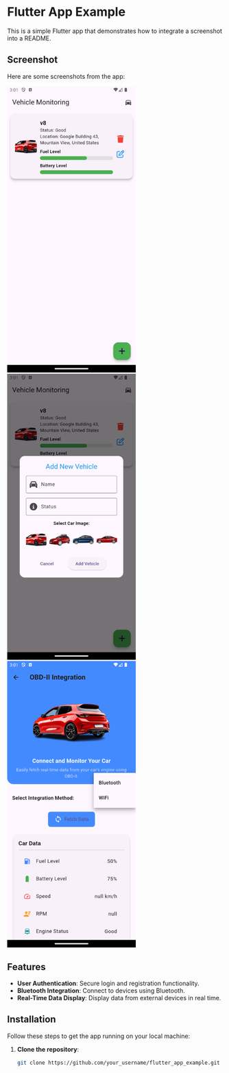 # Flutter App Example

This is a simple Flutter app that demonstrates how to integrate a screenshot into a README.

## Screenshot

Here are some screenshots from the app:

<img src="assets/screenShots/Screenshot_1737244904.png" alt="App Screenshot 1" width="300" height="auto" />
<img src="assets/screenShots/Screenshot_1737244916.png" alt="App Screenshot 2" width="300" height="auto" />
<img src="assets/screenShots/Screenshot_1737244894.png" alt="App Screenshot 3" width="300" height="auto" />

## Features

- **User Authentication**: Secure login and registration functionality.
- **Bluetooth Integration**: Connect to devices using Bluetooth.
- **Real-Time Data Display**: Display data from external devices in real time.

## Installation

Follow these steps to get the app running on your local machine:

1. **Clone the repository**:
   ```bash
   git clone https://github.com/your_username/flutter_app_example.git

